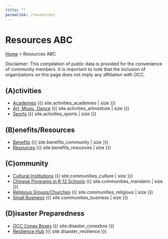 ```yaml
---
title: ""
permalink: /resources/
---
```


# Resources ABC

[Home](https://pdxchinese.org/) > Resources ABC

Disclaimer: This compilation of public data is provided for the convenience of community members. It is important to note that the inclusion of organizations on this page does not imply any affiliation with OCC.

## (A)ctivities
- <a href="{{ site.url }}/resources/activities/academies/">Academies</a> ({{ site.activities_academies | size }})
- <a href="{{ site.url }}/resources/activities/artinstitute/">Art, Music, Dance</a> ({{ site.activities_artinstitute | size }})
- <a href="{{ site.url }}/resources/activities/sports/">Sports</a> ({{ site.activities_sports | size }})

## (B)enefits/Resources
- <a href="{{ site.url }}/resources/benefits/community/">Benefits</a> ({{ site.benefits_community | size }})
- <a href="{{ site.url }}/resources/benefits/resources/">Resources</a> ({{ site.benefits_resources | size }})

## (C)ommunity
- <a href="{{ site.url }}/resources/communities/culture/">Cultural Institutions</a> ({{ site.communities_culture | size }})
- <a href="{{ site.url }}/resources/communities/mandarin/">Chinese Programs in K-12 Schools</a> ({{ site.communities_mandarin | size }})
- <a href="{{ site.url }}/resources/communities/religious/">Religious Groups/Churches</a> ({{ site.communities_religious | size }})
- <a href="{{ site.url }}/resources/communities/business/">Small Business</a> ({{ site.communities_business | size }})

## (D)isaster Preparedness
- <a href="{{ site.url }}/resources/disaster/conexbox/">OCC Conex Boxes</a> ({{ site.disaster_conexbox }})
- <a href="{{ site.url }}/resources/disaster/resilience/">Resilience Hub</a> ({{ site.disaster_resilience }})

<!-- ## Professionals
社区网站保留移除任何条目的权利，无需给出理由。

- <a href="{{ site.url }}/resources/professionals/accountant/">Accountant/CPA</a> ({{ site.professionals_accountant | size }})
- <a href="{{ site.url }}/resources/professionals/acupuncture/">Acupuncture</a> ({{ site.professionals_acupuncture | size }})
- <a href="{{ site.url }}/resources/professionals/architect/">Architect</a> ({{ site.professionals_architect | size }})
- <a href="{{ site.url }}/resources/professionals/artist/">Artist</a> ({{ site.professionals_artist | size }})
- <a href="{{ site.url }}/resources/professionals/attorney/">Attorney at Law</a> ({{ site.professionals_attorney | size }})
- <a href="{{ site.url }}/resources/professionals/cti/">Certified Translation and Interpretation</a> ({{ site.professionals_collegecounselor | size }})
- <a href="{{ site.url }}/resources/professionals/collegecounselor/">College Counselor</a> ({{ site.professionals_computerprogramming | size }})
- <a href="{{ site.url }}/resources/professionals/computerprogramming/">Computer/Programming</a> ({{ site.professionals_cti | size }})
- <a href="{{ site.url }}/resources/professionals/dentistorthodontist/">Dentists/Orthodontists</a> ({{ site.professionals_dentistorthodontist | size }})
- <a href="{{ site.url }}/resources/professionals/engineer/">Engineers</a> ({{ site.professionals_engineer | size }})
- <a href="{{ site.url }}/resources/professionals/financialadvisor/">Financial Advisors</a> ({{ site.professionals_financialadvisor | size }})
- <a href="{{ site.url }}/resources/professionals/importexport/">Import/Export</a> ({{ site.professionals_importexport | size }})
- <a href="{{ site.url }}/resources/professionals/interpretation/">Interpretation</a> ({{ site.professionals_interpretation | size }})
- <a href="{{ site.url }}/resources/professionals/mortgagebroker/">Mortgage Broker</a> ({{ site.professionals_mortgagebroker | size }})
- <a href="{{ site.url }}/resources/professionals/moving/">Moving</a> ({{ site.professionals_moving | size }})
- <a href="{{ site.url }}/resources/professionals/paralegal/">Paralegal</a> ({{ site.professionals_paralegal | size }})
- <a href="{{ site.url }}/resources/professionals/physicaltherapist/">Physical Therapist</a> ({{ site.professionals_physicaltherapist | size }})
- <a href="{{ site.url }}/resources/professionals/physician/">Physician</a> ({{ site.professionals_physician | size }})
- <a href="{{ site.url }}/resources/professionals/realestatebroker/">Real Estate Broker</a> ({{ site.professionals_realestatebroker | size }})
- <a href="{{ site.url }}/resources/professionals/shippingchina/">Shipping to China</a> ({{ site.professionals_shippingchina | size }})
- <a href="{{ site.url }}/resources/professionals/socialworker/">Social Worker</a> ({{ site.professionals_socialworker | size }})
- <a href="{{ site.url }}/resources/professionals/taxreturn/">Tax Returns Experts</a> ({{ site.professionals_taxreturn | size }})
- <a href="{{ site.url }}/resources/professionals/tradeshow/">Trade Show</a> ({{ site.professionals_tradeshow | size }})
- <a href="{{ site.url }}/resources/professionals/travelagent/">Travel Agent</a> ({{ site.professionals_travelagent | size }})
- <a href="{{ site.url }}/resources/professionals/tutor/">Tutor</a> ({{ site.professionals_tutor | size }}) -->
